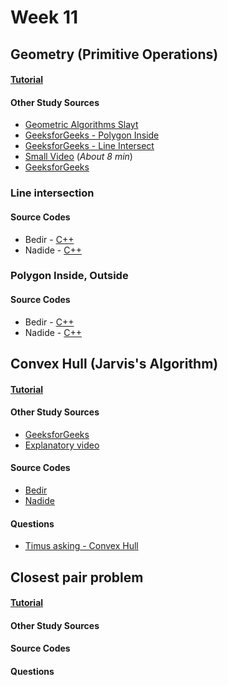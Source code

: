 # Week 11


## Geometry (Primitive Operations)

#### [Tutorial]()

#### Other Study Sources
- [Geometric Algorithms Slayt](https://www.cs.princeton.edu/~rs/AlgsDS07/16Geometric.pdf)
- [GeeksforGeeks - Polygon Inside](http://www.geeksforgeeks.org/how-to-check-if-a-given-point-lies-inside-a-polygon/)  
- [GeeksforGeeks - Line Intersect](http://www.geeksforgeeks.org/check-if-two-given-line-segments-intersect/)
- [Small Video](https://www.youtube.com/watch?v=R08OY6yDNy0) (_About 8 min_)  
- [GeeksforGeeks](http://www.geeksforgeeks.org/check-if-two-given-line-segments-intersect/)


### Line intersection

#### Source Codes
- Bedir - [C++](https://github.com/BedirT/AlgorithmsL/blob/master/Algorithms/Geometry/geo_lineIntersection.cpp)
- Nadide - [C++](https://github.com/nadide/ACM-ICPC/blob/master/codes/geo_lineIntersect.cpp)


### Polygon Inside, Outside

#### Source Codes
- Bedir - [C++](https://github.com/BedirT/AlgorithmsL/blob/master/Algorithms/Geometry/geo_polygonInsideOrOutside.cpp)
- Nadide - [C++](https://github.com/nadide/ACM-ICPC/blob/master/codes/geo_polygonInside.cpp)



## Convex Hull (Jarvis's Algorithm)

#### [Tutorial]()

#### Other Study Sources
- [GeeksforGeeks](http://www.geeksforgeeks.org/convex-hull-set-1-jarviss-algorithm-or-wrapping/) 
- [Explanatory video](https://www.youtube.com/watch?v=wkEZ2gWfSIc)
 
#### Source Codes
- [Bedir](https://github.com/BedirT/AlgorithmsL/blob/master/Algorithms/Geometry/geo_convexHull.cpp)
- [Nadide](https://github.com/nadide/ACM-ICPC/blob/master/codes/geo_convexHull.cpp)

#### Questions
- [Timus asking - Convex Hull ](http://acm.timus.ru/problem.aspx?space=1&num=1305)



## Closest pair problem

#### [Tutorial]()

#### Other Study Sources
 
#### Source Codes

#### Questions


